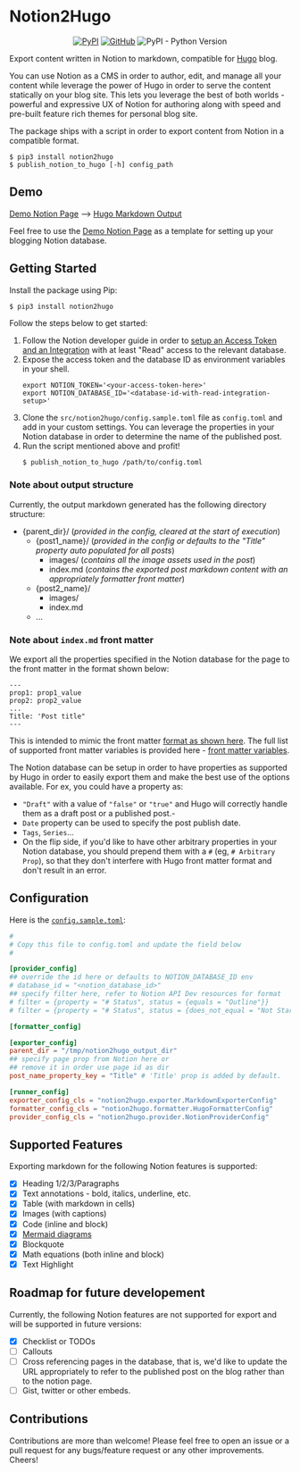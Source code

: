 # Notion2Hugo

<!-- markdownlint-disable -->
<div align="center">
  <p>
    <a href="https://pypi.org/project/notion2hugo/"><img alt="PyPI" src="https://img.shields.io/pypi/v/notion2hugo?style=for-the-badge&color=blue"></a>
    <a href="LICENSE"><img alt="GitHub" src="https://img.shields.io/github/license/chintak/notion2hugo?style=for-the-badge"></a>
    <img alt="PyPI - Python Version" src="https://img.shields.io/pypi/pyversions/notion2hugo?style=for-the-badge&color=blue">
  </p>
</div>
<!-- markdownlint-enable -->

Export content written in Notion to markdown, compatible for [Hugo](https://gohugo.io/) blog.

You can use Notion as a CMS in order to author, edit, and manage all your content while leverage the power of Hugo in order to serve the content statically on your blog site. This lets you leverage the best of both worlds - powerful and expressive UX of Notion for authoring along with speed and pre-built feature rich themes for personal blog site.

The package ships with a script in order to export content from Notion in a compatible format.

```shell
$ pip3 install notion2hugo
$ publish_notion_to_hugo [-h] config_path
```

## Demo

[Demo Notion Page](https://chintaksheth.notion.site/TEMPLATE-Markdown-Syntax-with-Notion-Hugo-cce2284449bf4a97a5222a150017db66) --> [Hugo Markdown Output](https://gist.github.com/chintak/ae65c187c962b9c0b9b4df7de9df22bc)

Feel free to use the [Demo Notion Page](https://chintaksheth.notion.site/TEMPLATE-Markdown-Syntax-with-Notion-Hugo-cce2284449bf4a97a5222a150017db66) as a template for setting up your blogging Notion database.

## Getting Started

Install the package using Pip:
```shell
$ pip3 install notion2hugo
```

Follow the steps below to get started:
1. Follow the Notion developer guide in order to [setup an Access Token and an Integration](https://developers.notion.com/docs/authorization) with at least "Read" access to the relevant database.
2. Expose the access token and the database ID as environment variables in your shell.
   ```
   export NOTION_TOKEN='<your-access-token-here>'
   export NOTION_DATABASE_ID='<database-id-with-read-integration-setup>'
   ```
3. Clone the `src/notion2hugo/config.sample.toml` file as `config.toml` and add in your custom settings. You can leverage the properties in your Notion database in order to determine the name of the published post.
4. Run the script mentioned above and profit!
   ```bash
   $ publish_notion_to_hugo /path/to/config.toml
   ```

### Note about output structure

Currently, the output markdown generated has the following directory structure:
- {parent_dir}/ (_provided in the config, cleared at the start of execution_)
  - {post1_name}/ (_provided in the config or defaults to the "Title" property auto populated for all posts_)
    - images/ (_contains all the image assets used in the post_)
    - index.md (_contains the exported post markdown content with an appropriately formatter front matter_)
  - {post2_name}/
    - images/
    - index.md
  - ...

### Note about `index.md` front matter

We export all the properties specified in the Notion database for the page to the front matter in the format shown below:
```
---
prop1: prop1_value
prop2: prop2_value
...
Title: 'Post title"
---
```

This is intended to mimic the front matter [format as shown here](https://gohugo.io/getting-started/quick-start/#add-content). The full list of supported front matter variables is provided here - [front matter variables](https://gohugo.io/content-management/front-matter/#front-matter-variables).

The Notion database can be setup in order to have properties as supported by Hugo in order to easily export them and make the best use of the options available. For ex, you could have a property as:
- `"Draft"` with a value of `"false"` or `"true"` and Hugo will correctly handle them as a draft post or a published post.-
- `Date` property can be used to specify the post publish date.
- `Tags`, `Series`...
- On the flip side, if you'd like to have other arbitrary properties in your Notion database, you should prepend them with a `#` (eg, `# Arbitrary Prop`), so that they don't interfere with Hugo front matter format and don't result in an error.

## Configuration

Here is the [`config.sample.toml`](https://github.com/chintak/notion2hugo/blob/master/src/notion2hugo/config.sample.toml):

```toml
#
# Copy this file to config.toml and update the field below
#

[provider_config]
## override the id here or defaults to NOTION_DATABASE_ID env
# database_id = "<notion_database_id>"
## specify filter here, refer to Notion API Dev resources for format
# filter = {property = "# Status", status = {equals = "Outline"}}
# filter = {property = "# Status", status = {does_not_equal = "Not Started"}}

[formatter_config]

[exporter_config]
parent_dir = "/tmp/notion2hugo_output_dir"
## specify page prop from Notion here or
## remove it in order use page id as dir
post_name_property_key = "Title" # 'Title' prop is added by default.

[runner_config]
exporter_config_cls = "notion2hugo.exporter.MarkdownExporterConfig"
formatter_config_cls = "notion2hugo.formatter.HugoFormatterConfig"
provider_config_cls = "notion2hugo.provider.NotionProviderConfig"
```

## Supported Features

Exporting markdown for the following Notion features is supported:
- [X] Heading 1/2/3/Paragraphs
- [X] Text annotations - bold, italics, underline, etc.
- [X] Table (with markdown in cells)
- [X] Images (with captions)
- [X] Code (inline and block)
- [X] [Mermaid diagrams](https://mermaid.js.org/)
- [X] Blockquote
- [X] Math equations (both inline and block)
- [X] Text Highlight

## Roadmap for future developement

Currently, the following Notion features are not supported for export and will be supported in future versions:

- [X] Checklist or TODOs
- [ ] Callouts
- [ ] Cross referencing pages in the database, that is, we'd like to update the URL appropriately to refer to the published post on the blog rather than to the notion page.
- [ ] Gist, twitter or other embeds.

## Contributions

Contributions are more than welcome! Please feel free to open an issue or a pull request for any bugs/feature request or any other improvements. Cheers!
